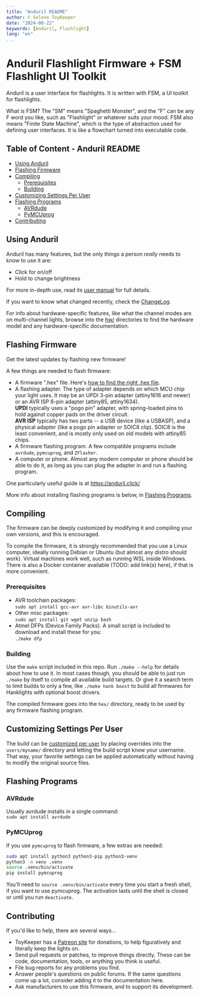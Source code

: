```yaml
---
title: "Anduril README"
author: © Selene ToyKeeper
date: "2024-08-22"
keywords: [Anduril, Flashlight]
lang: "en"
...
```


# Anduril Flashlight Firmware + FSM Flashlight UI Toolkit

Anduril is a user interface for flashlights.  It is written with FSM, a UI
toolkit for flashlights.

What is FSM?  The "SM" means "Spaghetti Monster", and the "F" can be any F word
you like, such as "Flashlight" or whatever suits your mood.  FSM also means
"Finite State Machine", which is the type of abstraction used for defining user
interfaces.  It is like a flowchart turned into executable code.

## Table of Content - Anduril README

<!-- MarkdownTOC -->

- [Using Anduril](#using-anduril)
- [Flashing Firmware](#flashing-firmware)
- [Compiling](#compiling)
    - [Prerequisites](#prerequisites)
    - [Building](#building)
- [Customizing Settings Per User](#customizing-settings-per-user)
- [Flashing Programs](#flashing-programs)
    - [AVRdude](#avrdude)
    - [PyMCUprog](#pymcuprog)
- [Contributing](#contributing)

<!-- /MarkdownTOC -->

## Using Anduril

Anduril has many features, but the only things a person *really* needs to know
to use it are:

- Click for on/off
- Hold to change brightness

For more in-depth use, read its [user manual](docs/anduril-manual.md)
for full details.

If you want to know what changed recently, check the [ChangeLog](ChangeLog.md).

For info about hardware-specific features, like what the channel modes are on
multi-channel lights, browse into the [hw/](hw/) directories to find the
hardware model and any hardware-specific documentation.

## Flashing Firmware

Get the latest updates by flashing new firmware!

A few things are needed to flash firmware:

- A firmware ".hex" file.  Here's [how to find the right .hex file](docs/which-hex-file.md).
- A flashing adapter.  The type of adapter depends on which MCU chip your
light uses.  It may be an UPDI 3-pin adapter (attiny1616 and newer) or an
AVR ISP 6-pin adapter (attiny85, attiny1634).  
    **UPDI** typically uses a "pogo pin" adapter, with spring-loaded pins to
hold against copper pads on the driver circuit.  
    **AVR ISP** typically has two parts -- a USB device (like a USBASP), and a
physical adapter (like a pogo pin adapter or SOIC8 clip).  SOIC8 is the
least convenient, and is mostly only used on old models with attiny85
chips.
- A firmware flashing program.  A few compatible programs include
`avrdude`, `pymcuprog`, and `ZFlasher`.
- A computer or phone.  Almost any modern computer or phone should be able to
do it, as long as you can plug the adapter in and run a flashing program.

One particularly useful guide is at <https://anduril.click/>

More info about installing flashing programs is below, in [Flashing Programs](#flashing-programs).

## Compiling

The firmware can be deeply customized by modifying it and compiling your own
versions, and this is encouraged.

To compile the firmware, it is strongly recommended that you use a Linux
computer, ideally running Debian or Ubuntu (but almost any distro should work).
Virtual machines work well, such as running WSL inside Windows.  There is also
a Docker container available (TODO: add link(s) here), if that is more
convenient.

### Prerequisites

- AVR toolchain packages:  
    `sudo apt install gcc-avr avr-libc binutils-avr`
- Other misc packages:  
    `sudo apt install git wget unzip bash`
- Atmel DFPs (Device Family Packs). A small script is included to download and
install these for you:  
    `./make dfp`

### Building

Use the `make` script included in this repo.  Run `./make --help` for details
about how to use it.  In most cases though, you should be able to just run
`./make` by itself to compile all available build targets.  Or give it a search
term to limit builds to only a few, like `./make hank boost` to build all
firmwares for Hanklights with optional boost drivers.

The compiled firmware goes into the `hex/` directory, ready to be used by any
firmware flashing program.

## Customizing Settings Per User

The build can be [customized per user](docs/per-user-config.md) by placing
overrides into the `users/myname/` directory and letting the build script know
your username.  That way, your favorite settings can be applied automatically
without having to modify the original source files.

## Flashing Programs

### AVRdude

Usually avrdude installs in a single command:  
`sudo apt install avrdude`

### PyMCUprog

If you use `pymcuprog` to flash firmware, a few extras are needed:

```sh
sudo apt install python3 python3-pip python3-venv
python3 -m venv .venv
source .venv/bin/activate
pip install pymcuprog
```

You'll need to `source .venv/bin/activate` every time you start a fresh shell,
if you want to use pymcuprog.  The activation lasts until the shell is
closed or until you run `deactivate`.

## Contributing

If you'd like to help, there are several ways...

- ToyKeeper has a [Patreon site](https://patreon.com/ToyKeeper) for
donations, to help figuratively and literally keep the lights on.
- Send pull requests or patches, to improve things directly.  These can be
code, documentation, tools, or anything you think is useful.
- File bug reports for any problems you find.
- Answer people's questions on public forums. If the same questions come up
a lot, consider adding it to the documentation here.
- Ask manufacturers to use this firmware, and to support its development.
